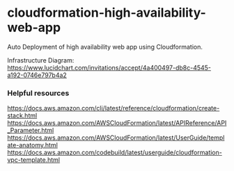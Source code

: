 # cloudformation-high-availability-web-app
Auto Deployment of high availability web app using Cloudformation.

Infrastructure Diagram: https://www.lucidchart.com/invitations/accept/4a400497-db8c-4545-a192-0746e797b4a2


### Helpful resources
https://docs.aws.amazon.com/cli/latest/reference/cloudformation/create-stack.html
https://docs.aws.amazon.com/AWSCloudFormation/latest/APIReference/API_Parameter.html
https://docs.aws.amazon.com/AWSCloudFormation/latest/UserGuide/template-anatomy.html
https://docs.aws.amazon.com/codebuild/latest/userguide/cloudformation-vpc-template.html
